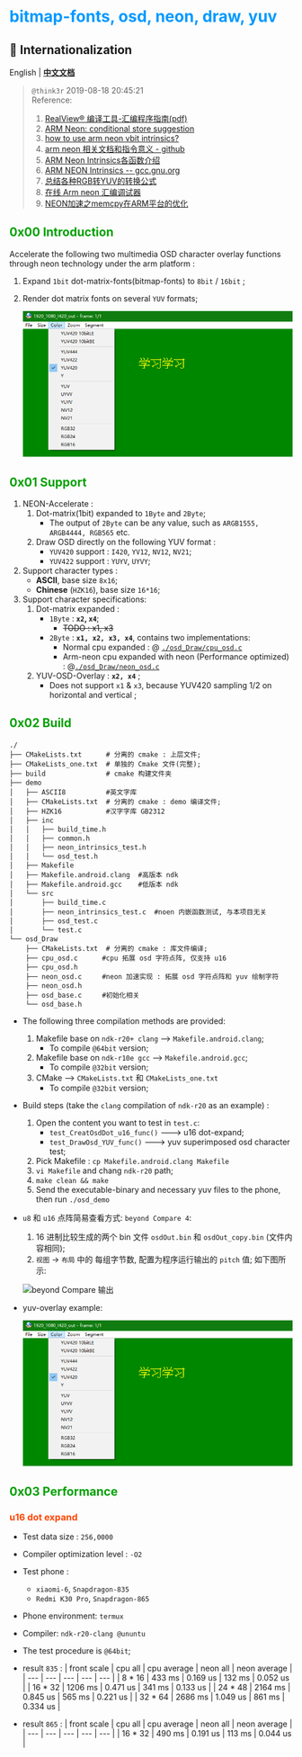 # <font color=#0099ff> **bitmap-fonts, osd, neon, draw, yuv** </font>

## :large_blue_circle: Internationalization

English | [**中文文档**](./readme_zh-cn.md)

> `@think3r` 2019-08-18 20:45:21 <br />
> Reference:
> 1. [RealView® 编译工具-汇编程序指南(pdf)]()
> 2. [ARM Neon: conditional store suggestion](https://stackoverflow.com/questions/18312814/arm-neon-conditional-store-suggestion)
> 3. [how to use arm neon vbit intrinsics?](https://stackoverflow.com/questions/18784611/how-to-use-arm-neon-vbit-intrinsics)
> 4. [arm neon 相关文档和指令意义 - github](https://github.com/rogerou/Arm-neon-intrinsics)
> 5. [ARM Neon Intrinsics各函数介绍](https://blog.csdn.net/hemmingway/article/details/44828303/)
> 6. [ARM NEON Intrinsics -- gcc.gnu.org](https://gcc.gnu.org/onlinedocs/gcc-4.4.1/gcc/ARM-NEON-Intrinsics.html)
> 7. [总结各种RGB转YUV的转换公式](https://www.cnblogs.com/zhengjianhong/p/7872459.html)
> 8. [在线 Arm neon 汇编调试器](https://szeged.github.io/nevada/)
> 9. [NEON加速之memcpy在ARM平台的优化](https://www.jianshu.com/p/7b3bfc3aed12)

## <font color=#009A000> 0x00 Introduction </font>

Accelerate the following two multimedia OSD character overlay functions through neon technology under the arm platform :

1. Expand `1bit` dot-matrix-fonts(bitmap-fonts) to `8bit` / `16bit` ;
2. Render dot matrix fonts on several `YUV` formats;

    ![yuv叠加效果](./yuv_osd.png)

## <font color=#009A000> 0x01 Support </font>

1. NEON-Accelerate :
   1. Dot-matrix(1bit) expanded to `1Byte` and `2Byte`;
      - The output of `2Byte` can be any value, such as `ARGB1555, ARGB4444, RGB565` etc.
   2. Draw OSD directly on the following YUV format :
      - `YUV420` support : `I420`, `YV12`, `NV12`, `NV21`;
      - `YUV422` support : `YUYV`, `UYVY`;
2. Support character types : 
    - **ASCII**, base size `8x16`;
    - **Chinese** (`HZK16`), base size `16*16`;
3. Support character specifications:
    1. Dot-matrix expanded :
       - `1Byte` : **`x2`, `x4`**;
         - ~~TODO : x1, x3~~
       - `2Byte` : **`x1, x2, x3, x4`**, contains two implementations:
         - Normal cpu expanded : @ [`./osd_Draw/cpu_osd.c`](./osd_Draw/cpu_osd.c)
         - Arm-neon cpu expanded with neon (Performance optimized) : @[`./osd_Draw/neon_osd.c`](./osd_Draw/neon_osd.c)
    2. YUV-OSD-Overlay : **`x2, x4`** ;
       - Does not support `x1` & `x3`, because YUV420 sampling 1/2 on horizontal and vertical ;

## <font color=#009A000> 0x02 Build </font>

```log
./
├── CMakeLists.txt      # 分离的 cmake : 上层文件;
├── CMakeLists_one.txt  # 单独的 Cmake 文件(完整);
├── build               # cmake 构建文件夹
├── demo
│   ├── ASCII8          #英文字库
│   ├── CMakeLists.txt  # 分离的 cmake : demo 编译文件;
│   ├── HZK16           #汉字字库 GB2312
│   ├── inc
│   │   ├── build_time.h
│   │   ├── common.h
│   │   ├── neon_intrinsics_test.h
│   │   └── osd_test.h
│   ├── Makefile
│   ├── Makefile.android.clang  #高版本 ndk
│   ├── Makefile.android.gcc    #低版本 ndk
│   └── src
│       ├── build_time.c
│       ├── neon_intrinsics_test.c  #noen 内嵌函数测试, 与本项目无关
│       ├── osd_test.c
│       └── test.c
└── osd_Draw
    ├── CMakeLists.txt  # 分离的 cmake : 库文件编译;
    ├── cpu_osd.c      #cpu 拓展 osd 字符点阵, 仅支持 u16
    ├── cpu_osd.h
    ├── neon_osd.c     #neon 加速实现 : 拓展 osd 字符点阵和 yuv 绘制字符
    ├── neon_osd.h
    ├── osd_base.c     #初始化相关
    └── osd_base.h
```

- The following three compilation methods are provided:
    1. Makefile base on `ndk-r20+ clang` --> `Makefile.android.clang`;
       - To compile `@64bit` version;
    2. Makefile base on `ndk-r10e gcc` --> `Makefile.android.gcc`;
       - To compile `@32bit` version;
    3. CMake  --> `CMakeLists.txt` 和 `CMakeLists_one.txt`
       - To compile `@32bit` version;
- Build steps (take the `clang` compilation of `ndk-r20` as an example) :
    1. Open the content you want to test in `test.c`:
       - `test_CreatOsdDot_u16_func()` ---> u16 dot-expand;
       - `test_DrawOsd_YUV_func()` ---> yuv superimposed osd character test;
    2. Pick Makefile : `cp Makefile.android.clang Makefile`
    3. `vi Makefile` and chang `ndk-r20` path;
    4. `make clean && make`
    5. Send the executable-binary and necessary yuv files to the phone, then run `./osd_demo`

- `u8` 和 `u16` 点阵简易查看方式: `beyond Compare 4`:
    1. 16 进制比较生成的两个 bin 文件 `osdOut.bin` 和 `osdOut_copy.bin` (文件内容相同);
    2. `视图` -> `布局` 中的 每组字节数, 配置为程序运行输出的 `pitch` 值; 如下图所示:

     ![beyond Compare 输出](./bc.png)

- yuv-overlay example:

    ![yuv叠加效果](./yuv_osd.png)
  
## <font color=#009A000> 0x03 Performance </font>

### <font color=#FF4500> u16 dot expand </font>

- Test data size : `256,0000`
- Compiler optimization level : `-O2`
- Test phone :
  - `xiaomi-6`, `Snapdragon-835`
  - `Redmi K30 Pro`, `Snapdragon-865`
- Phone environment: `termux`
- Compiler: `ndk-r20-clang @ununtu`
- The test procedure is `@64bit`;

- result `835` :
   | front scale | cpu all | cpu average | neon all | neon average |
   | --- | --- | --- | --- | --- |
   | 8 * 16 | 433 ms | 0.169 us | 132 ms | 0.052 us |
   | 16 * 32 | 1206 ms | 0.471 us | 341 ms | 0.133 us |
   | 24 * 48 | 2164 ms | 0.845 us | 565 ms | 0.221 us |
   | 32 * 64 | 2686 ms | 1.049 us | 861 ms | 0.334 us |
- result `865` :
   | front scale | cpu all | cpu average | neon all | neon average |
   | --- | --- | --- | --- | --- |
   | 16 * 32 | 490 ms | 0.191 us | 113 ms | 0.044 us |
